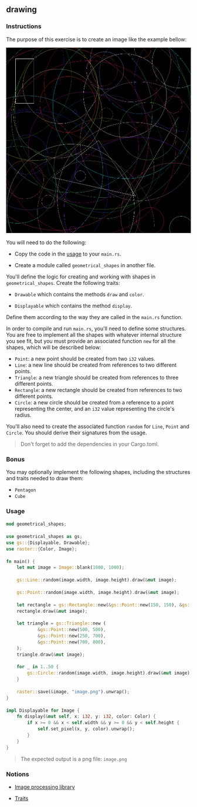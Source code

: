 ## drawing

### Instructions

The purpose of this exercise is to create an image like the example bellow:

![example](image.png)

You will need to do the following:

- Copy the code in the [usage](#usage) to your `main.rs`.

- Create a module called `geometrical_shapes` in another file.

You'll define the logic for creating and working with shapes in `geometrical_shapes`. Create the following traits:

- `Drawable` which contains the methods `draw` and `color`.

- `Displayable` which contains the method `display`.

Define them according to the way they are called in the `main.rs` function.

In order to compile and run `main.rs`, you'll need to define some structures. You are free to implement all the shapes with whatever internal structure you see fit, but you must provide an associated function `new` for all the shapes, which will be described below:

- `Point`: a new point should be created from two `i32` values.
- `Line`: a new line should be created from references to two different points.
- `Triangle`: a new triangle should be created from references to three different points.
- `Rectangle`: a new rectangle should be created from references to two different points.
- `Circle`: a new circle should be created from a reference to a point representing the center, and an `i32` value representing the circle's radius.

You'll also need to create the associated function `random` for `Line`, `Point` and `Circle`. You should derive their signatures from the usage.

> Don't forget to add the dependencies in your Cargo.toml.

### Bonus

You may optionally implement the following shapes, including the structures and traits needed to draw them:
- `Pentagon`
- `Cube`

### Usage

```rust
mod geometrical_shapes;

use geometrical_shapes as gs;
use gs::{Displayable, Drawable};
use raster::{Color, Image};

fn main() {
    let mut image = Image::blank(1000, 1000);

    gs::Line::random(image.width, image.height).draw(&mut image);

    gs::Point::random(image.width, image.height).draw(&mut image);

    let rectangle = gs::Rectangle::new(&gs::Point::new(150, 150), &gs::Point::new(50, 50));
    rectangle.draw(&mut image);

    let triangle = gs::Triangle::new (
            &gs::Point::new(500, 500),
            &gs::Point::new(250, 700),
            &gs::Point::new(700, 800),
    );
    triangle.draw(&mut image);

    for _ in 1..50 {
        gs::Circle::random(image.width, image.height).draw(&mut image);
    }

    raster::save(&image, "image.png").unwrap();
}

impl Displayable for Image {
    fn display(&mut self, x: i32, y: i32, color: Color) {
        if x >= 0 && x < self.width && y >= 0 && y < self.height {
            self.set_pixel(x, y, color).unwrap();
        }
    }
}
```

> The expected output is a png file: `image.png`

### Notions

- [Image processing library](https://docs.rs/raster/0.2.0/raster/)

- [Traits](https://doc.rust-lang.org/stable/book/ch10-02-traits.html)
